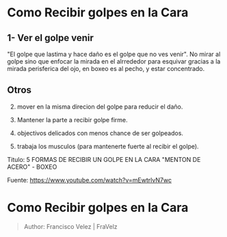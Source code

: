 # Como Recibir golpes en la Cara

## 1- Ver el golpe venir
"El golpe que lastima y hace daño es el golpe que no ves venir".
No mirar al golpe sino que enfocar la mirada en el alrrededor para esquivar gracias a la mirada perisferica del ojo, en boxeo es al pecho, y estar concentrado.

## Otros
2. mover en la misma direcion del golpe para reducir el daño.

3. Mantener la parte a recibir golpe firme.

4. objectivos delicados con menos chance de ser golpeados.

5. trabaja los musculos (para mantenerte fuerte al recibir el golpe).

Titulo: 5 FORMAS DE RECIBIR UN GOLPE EN LA CARA "MENTON DE ACERO" - BOXEO

Fuente: https://www.youtube.com/watch?v=mEwtrlvN7wc

# Como Recibir golpes en la Cara

> Author: Francisco Velez | FraVelz
